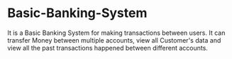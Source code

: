 # Basic-Banking-System
It is a Basic Banking System for making transactions between users. It can transfer Money between multiple accounts, view all Customer's data and view all the past transactions happened between different accounts.
